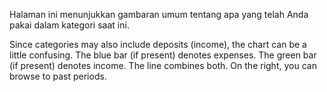 Halaman ini menunjukkan gambaran umum tentang apa yang telah Anda pakai dalam kategori saat ini.

Since categories may also include deposits (income), the chart can be a little confusing. The blue bar (if present) denotes expenses. The green bar (if present) denotes income. The line combines both. On the right, you can browse to past periods.